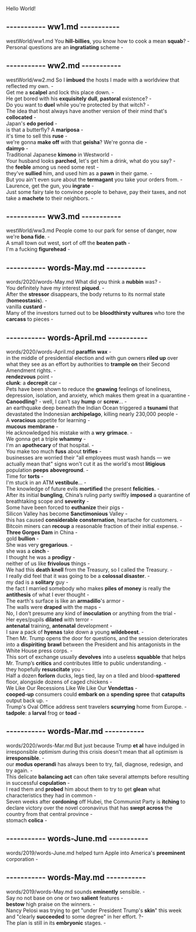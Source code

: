 Hello World!  

## ----------- ww1.md -----------  
westWorld/ww1.md
You **hill-billies**, you know how to cook a mean **squab**? -  
Personal questions are an **ingratiating** scheme -  

## ----------- ww2.md -----------  
westWorld/ww2.md
So I **imbued** the hosts I made with a worldview that reflected my own. -  
Get me a **scalpel** and lock this place down. -  
He get bored with his **exquisitely** **dull**, **pastoral** existence? -  
Do you want to **duel** while you're protected by that witch? -  
The idea that host always have another version of their mind that's **collocated** -   
Japan's **edo period** -  
is that a butterfly?  A **mariposa** -  
it's time to sell this **ruse** -  
we're gonna **make off** with that **geisha**? We're gonna die -  
**daimyo** -   
Traditional Japanese **kimono** in Westworld -  
Your husband looks **parched**, let's get him a drink, what do you say? -  
the **feeble** among us need some rest -  
they've **sullied** him, and used him as a **pawn** in their game. -  
But you ain't even sure about the **termagant** you take your orders from. -  
Laurence, get the gun, you **ingrate** -  
Just some fairy tale to convince people to behave, pay their taxes, and not take a **machete** to their neighbors. -  

## ----------- ww3.md -----------  
westWorld/ww3.md
People come to our park for sense of danger, now we're **bona fide**. -  
A small town out west, sort of off the **beaten path** -   
I'm a fucking **figurehead** -  

## ----------- words-May.md -----------  
words/2020/words-May.md
What did you think a **nubbin** was? -  
You definitely have my interest **piqued**. -  
After the **stressor** disappears, the body returns to its normal state (**homeostasis**). -  
vanilla **custard** -  
Many of the investors turned out to be **bloodthirsty** **vultures** who tore the **carcass** to pieces -  

## ----------- words-April.md -----------  
words/2020/words-April.md
**paraffin** **wax** -  
in the middle of presidential election and with gun owners **riled up** over what they see as an effort by authorities to **trample on** their Second Amendment rights. -  
**rendezvous** point -   
**clunk**: a **decrepit** car -  
Pets have been shown to reduce the **gnawing** feelings of loneliness, depression, isolation, and anxiety, which makes them great in a quarantine -  
**Canoodling**? - well, I can't say **hump** or **screw**... -  
an earthquake deep beneath the Indian Ocean triggered a **tsunami** that devastated the Indonesian **archipelago**, killing nearly 230,000 people -  
A **voracious** appetite for learning -  
**mucous** **membrane** -  
He acknowledged his mistake with a **wry** **grimace**. -  
We gonna get a triple **whammy** -  
I'm an **apothecary** of that hospital. -  
You make too much **fuss** about **trifles** -  
businesses are worried their "all employees must wash hands — we actually mean that" signs won't cut it as the world's most **litigious** population **peeps** **aboveground**. -   
Time for **torts** -  
I'm stuck in an ATM **vestibule**... -  
The knowledge of future evils **mortified** the present **felicities**. -  
After its initial **bungling**, China’s ruling party swiftly **imposed** a quarantine of breathtaking scope and **severity** -  
Some have been forced to **euthanize** their pigs -  
Silicon Valley has become **Sanctimonious** Valley -  
this has caused **considerable** **consternation**, heartache for customers. -  
Bitcoin miners can **recoup** a reasonable fraction of their initial expense. -  
**Three Gorges Dam** in China -  
gold **bullion** -  
She was very **gregarious**. -  
she was a **cinch** -  
I thought he was a **prodigy** -  
neither of us like **frivolous** things -  
We had this **death knell** from the Treasury, so I called the Treasury. -  
I really did feel that it was going to be a **colossal disaster**. -  
my dad is a **solitary** guy -  
the fact I married somebody who makes **piles of money** is really the **antithesis** of what I ever thought -  
The earth's surface is like an **armadillo**'s armor -  
The walls were **draped** with the maps -  
No, I don’t presume any kind of **inoculation** or anything from the trial -   
Her eyes/pupils **dilated** with terror -  
**antenatal** training, **antenatal** development -   
I saw a pack of **hyenas** take down a young **wildebeest**. -  
Then Mr. Trump opens the door for questions, and the session deteriorates into a **dispiriting** **brawl** between the President and his antagonists in the White House press corps. -  
This sort of exchange usually **devolves** into a useless **squabble** that helps Mr. Trump’s **critics** and contributes little to public understanding. -  
they hopefully **resuscitate** you -   
Half a dozen **forlorn** ducks, legs tied, lay on a tiled and blood-**spattered** floor, alongside dozens of caged chickens -  
We Like Our Recessions Like We Like Our **Vendettas** -  
**cooped-up** consumers could **embark on** a **spending spree** that **catapults** output back up. -  
Trump's Oval Office address sent travelers **scurrying** home from Europe. -   
**tadpole**: a **larval** frog or **toad** -  

## ----------- words-Mar.md -----------  
words/2020/words-Mar.md
But just because Trump **et al** have indulged in irresponsible optimism during this crisis doesn't mean that all optimism is **irresponsible**. -  
our **modus operandi** has always been to try, fail, diagnose, redesign, and try again. -  
This delicate **balancing act** can often take several attempts before resulting in successful **copulation** -  
I read them and **probed** him about them to try to get **glean** what characteristics they had in common -  
Seven weeks after **cordoning** off Hubei, the Communist Party is **itching** to declare victory over the novel coronavirus that has **swept across** the country from that central province -  
stomach **colica** -  

## ----------- words-June.md -----------  
words/2019/words-June.md
helped turn Apple into America's **preeminent** corporation -  

## ----------- words-May.md -----------  
words/2019/words-May.md
sounds **eminently** sensible. -  
Say no not base on one or two **salient** features -  
**bestow** high praise on the winners. -  
Nancy Pelosi was trying to get "under President Trump's **skin**" this week and "clearly **succeeded** to some degree" in her effort. ?-  
The plan is still in its **embryonic** stages. -  
